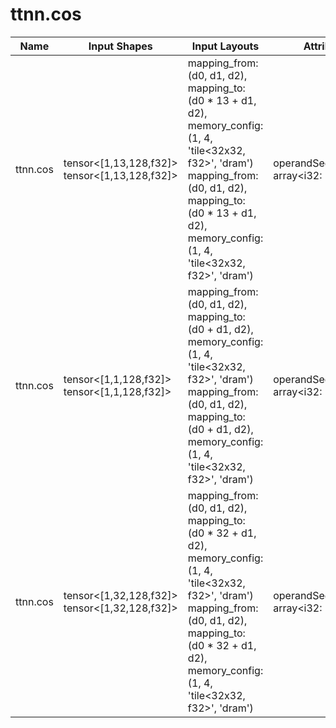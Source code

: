 # ttnn.cos

| Name | Input Shapes | Input Layouts | Attributes | Output Shapes | Output Layouts | PCC | ATOL |
|------|--------------|---------------|------------|---------------|----------------|-----|------|
| ttnn.cos | tensor<[1,13,128,f32]> <br> tensor<[1,13,128,f32]> | mapping_from: (d0, d1, d2), mapping_to: (d0 * 13 + d1, d2), memory_config: (1, 4, 'tile<32x32, f32>', 'dram') <br> mapping_from: (d0, d1, d2), mapping_to: (d0 * 13 + d1, d2), memory_config: (1, 4, 'tile<32x32, f32>', 'dram') | operandSegmentSizes: array<i32: 1, 1> | tensor<[1,13,128,f32]> | mapping_from: (d0, d1, d2), mapping_to: (d0 * 13 + d1, d2), memory_config: (1, 4, 'tile<32x32, f32>', 'dram') | nan | nan |
| ttnn.cos | tensor<[1,1,128,f32]> <br> tensor<[1,1,128,f32]> | mapping_from: (d0, d1, d2), mapping_to: (d0 + d1, d2), memory_config: (1, 4, 'tile<32x32, f32>', 'dram') <br> mapping_from: (d0, d1, d2), mapping_to: (d0 + d1, d2), memory_config: (1, 4, 'tile<32x32, f32>', 'dram') | operandSegmentSizes: array<i32: 1, 1> | tensor<[1,1,128,f32]> | mapping_from: (d0, d1, d2), mapping_to: (d0 + d1, d2), memory_config: (1, 4, 'tile<32x32, f32>', 'dram') | nan | nan |
| ttnn.cos | tensor<[1,32,128,f32]> <br> tensor<[1,32,128,f32]> | mapping_from: (d0, d1, d2), mapping_to: (d0 * 32 + d1, d2), memory_config: (1, 4, 'tile<32x32, f32>', 'dram') <br> mapping_from: (d0, d1, d2), mapping_to: (d0 * 32 + d1, d2), memory_config: (1, 4, 'tile<32x32, f32>', 'dram') | operandSegmentSizes: array<i32: 1, 1> | tensor<[1,32,128,f32]> | mapping_from: (d0, d1, d2), mapping_to: (d0 * 32 + d1, d2), memory_config: (1, 4, 'tile<32x32, f32>', 'dram') | nan | nan |
